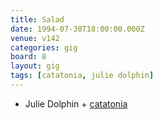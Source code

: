 ```yaml
---
title: Salad
date: 1994-07-30T18:00:00.000Z
venue: v142
categories: gig
board: 8
layout: gig
tags: [catatonia, julie dolphin]
---
```

+ Julie Dolphin + <a href="/wiki/catatonia">catatonia</a>